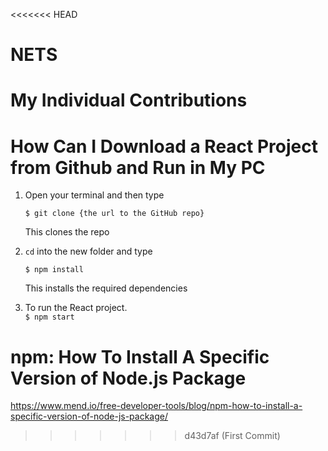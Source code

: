 <<<<<<< HEAD
# NETS
My Individual Contributions
=======

# How Can I Download a React Project from Github and Run in My PC
1.  Open your terminal and then type  
      
    `$ git clone {the url to the GitHub repo}`  
      
    This clones the repo
    
2.  `cd`  into the new folder and type  
      
    `$ npm install`  
      
    This installs the required dependencies
    
3.  To run the React project.  
    `$ npm start`

# npm: How To Install A Specific Version of Node.js Package
https://www.mend.io/free-developer-tools/blog/npm-how-to-install-a-specific-version-of-node-js-package/
>>>>>>> d43d7af (First Commit)
